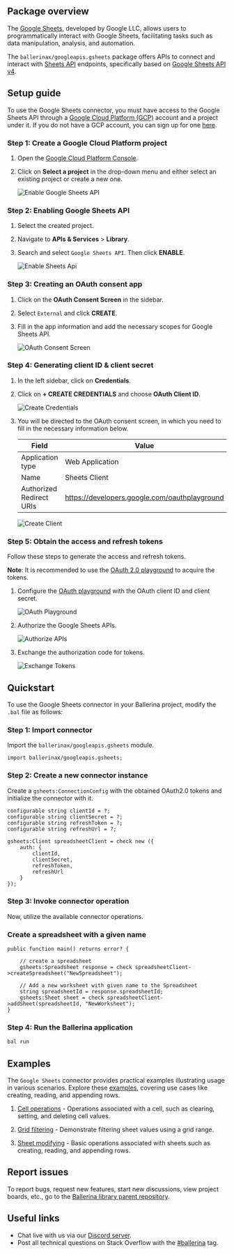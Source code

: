 ## Package overview

The [Google Sheets](https://developers.google.com/sheets/api), developed by Google LLC, allows users to programmatically interact with Google Sheets, facilitating tasks such as data manipulation, analysis, and automation.

The `ballerinax/googleapis.gsheets` package offers APIs to connect and interact with [Sheets API](https://developers.google.com/sheets/api/guides) endpoints, specifically based on [Google Sheets API v4](https://developers.google.com/sheets/api).

## Setup guide

To use the Google Sheets connector, you must have access to the Google Sheets API through a [Google Cloud Platform (GCP)](https://console.cloud.google.com/) account and a project under it. If you do not have a GCP account, you can sign up for one [here](https://cloud.google.com/).

### Step 1: Create a Google Cloud Platform project

1. Open the [Google Cloud Platform Console](https://console.cloud.google.com/).

2. Click on **Select a project** in the drop-down menu and either select an existing project or create a new one.

   ![Enable Google Sheets API](https://raw.githubusercontent.com/ballerina-platform/module-ballerinax-googleapis.sheets/master/docs/setup/resources/gcp-console-project-view.png)

### Step 2: Enabling Google Sheets API

1. Select the created project.

2. Navigate to **APIs & Services** > **Library**.

3. Search and select `Google Sheets API`. Then click **ENABLE**.

    ![Enable Sheets Api](https://raw.githubusercontent.com/ballerina-platform/module-ballerinax-googleapis.sheets/master/docs/setup/resources/enable-sheets-api.png)

### Step 3: Creating an OAuth consent app

1. Click on the **OAuth Consent Screen** in the sidebar.

2. Select `External` and click **CREATE**.

3. Fill in the app information and add the necessary scopes for Google Sheets API.

    ![OAuth Consent Screen](https://raw.githubusercontent.com/ballerina-platform/module-ballerinax-googleapis.sheets/master/docs/setup/resources/oauth-consent.png)

### Step 4: Generating client ID & client secret

1. In the left sidebar, click on **Credentials**.

2. Click on **+ CREATE CREDENTIALS** and choose **OAuth Client ID**.

    ![Create Credentials](https://raw.githubusercontent.com/ballerina-platform/module-ballerinax-googleapis.sheets/master/docs/setup/resources/create-credentials.png)

3. You will be directed to the OAuth consent screen, in which you need to fill in the necessary information below.

    | Field                    | Value           |
    | -----------              | -----------     |
    | Application type         | Web Application |
    | Name                     | Sheets Client   |
    | Authorized Redirect URIs | <https://developers.google.com/oauthplayground> |

    ![Create Client](https://raw.githubusercontent.com/ballerina-platform/module-ballerinax-googleapis.sheets/master/docs/setup/resources/create-client.png)

### Step 5: Obtain the access and refresh tokens

Follow these steps to generate the access and refresh tokens.

**Note**: It is recommended to use the [OAuth 2.0 playground](https://developers.google.com/oauthplayground) to acquire the tokens.

1. Configure the [OAuth playground](https://developers.google.com/oauthplayground) with the OAuth client ID and client secret.

    ![OAuth Playground](https://raw.githubusercontent.com/ballerina-platform/module-ballerinax-googleapis.sheets/master/docs/setup/resources/oauth-playground-config.png)

2. Authorize the Google Sheets APIs.

    ![Authorize APIs](https://raw.githubusercontent.com/ballerina-platform/module-ballerinax-googleapis.sheets/master/docs/setup/resources/auhtorize-apis.png)

3. Exchange the authorization code for tokens.

    ![Exchange Tokens](https://raw.githubusercontent.com/ballerina-platform/module-ballerinax-googleapis.sheets/master/docs/setup/resources/exchange-tokens.png)

## Quickstart

To use the Google Sheets connector in your Ballerina project, modify the `.bal` file as follows:

### Step 1: Import connector

Import the `ballerinax/googleapis.gsheets` module.

```ballerina
import ballerinax/googleapis.gsheets;
```

### Step 2: Create a new connector instance

Create a `gsheets:ConnectionConfig` with the obtained OAuth2.0 tokens and initialize the connector with it.

```ballerina
configurable string clientId = ?;
configurable string clientSecret = ?;
configurable string refreshToken = ?;
configurable string refreshUrl = ?;

gsheets:Client spreadsheetClient = check new ({
    auth: {
        clientId,
        clientSecret,
        refreshToken,
        refreshUrl
    }
});
```

### Step 3: Invoke connector operation

Now, utilize the available connector operations.

### Create a spreadsheet with a given name

```ballerina
public function main() returns error? {

    // create a spreadsheet
    gsheets:Spreadsheet response = check spreadsheetClient->createSpreadsheet("NewSpreadsheet");

    // Add a new worksheet with given name to the Spreadsheet
    string spreadsheetId = response.spreadsheetId;
    gsheets:Sheet sheet = check spreadsheetClient->addSheet(spreadsheetId, "NewWorksheet");
}
```

### Step 4: Run the Ballerina application

```bash
bal run
```

## Examples

The `Google Sheets` connector provides practical examples illustrating usage in various scenarios. Explore these [examples](https://github.com/ballerina-platform/module-ballerinax-googleapis.sheets/tree/master/examples), covering use cases like creating, reading, and appending rows.

1. [Cell operations](https://github.com/ballerina-platform/module-ballerinax-googleapis.sheets/tree/master/examples/cell-operations) - Operations associated with a cell, such as clearing, setting, and deleting cell values.

2. [Grid filtering](https://github.com/ballerina-platform/module-ballerinax-googleapis.sheets/tree/master/examples/grid-filtering) - Demonstrate filtering sheet values using a grid range.

3. [Sheet modifying](https://github.com/ballerina-platform/module-ballerinax-googleapis.sheets/tree/master/examples/sheet-modifying) - Basic operations associated with sheets such as creating, reading, and appending rows.

## Report issues

To report bugs, request new features, start new discussions, view project boards, etc., go to the [Ballerina library parent repository](https://github.com/ballerina-platform/ballerina-library).

## Useful links

- Chat live with us via our [Discord server](https://discord.gg/ballerinalang).
- Post all technical questions on Stack Overflow with the [#ballerina](https://stackoverflow.com/questions/tagged/ballerina) tag.

